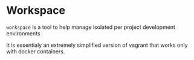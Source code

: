 # Workspace

`workspace` is a tool to help manage isolated per project development environments

It is essentialy an extremely simplified version of vagrant that works only with docker containers.

